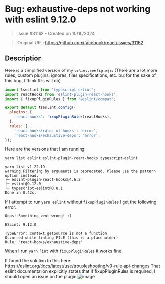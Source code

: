 # Bug: exhaustive-deps not working with eslint 9.12.0

> Issue #31162 - Created on 10/10/2024

> Original URL: https://github.com/facebook/react/issues/31162

## Description

Here is a simplified version of my `eslint.config.mjs`: 
(There are a lot more rules, custom plugins, ignores, files specifications, etc. but for the sake of this bug, I think this will do)

```js
import tseslint from 'typescript-eslint';
import reactHooks from 'eslint-plugin-react-hooks';
import { fixupPluginRules } from '@eslint/compat';

export default tseslint.config({
  plugins: {
    'react-hooks': fixupPluginRules(reactHooks),
  },
  rules: {
    'react-hooks/rules-of-hooks': 'error',
    'react-hooks/exhaustive-deps': 'error',
});
```

Here are the versions that I am running:

```
yarn list eslint eslint-plugin-react-hooks typescript-eslint

yarn list v1.22.19
warning Filtering by arguments is deprecated. Please use the pattern option instead.
├─ eslint-plugin-react-hooks@4.6.2
├─ eslint@9.12.0
└─ typescript-eslint@8.8.1
Done in 0.42s.
```

If I attempt to run `yarn eslint` without `fixupPluginRules` I get the following error:

```
Oops! Something went wrong! :(

ESLint: 9.12.0

TypeError: context.getSource is not a function
Occurred while linting FILE (this is a placeholder)
Rule: "react-hooks/exhaustive-deps"
```

When I run `yarn lint` with `fixupPluginRules` it works fine.

If found the solution to this here: https://eslint.org/docs/latest/use/troubleshooting/v9-rule-api-changes
That eslint documentation explicitly states that if fixupPluginRules is required, I should open an issue on the plugin
![image](https://github.com/user-attachments/assets/43581bb8-1a4e-4e5a-80e8-1b6a87d87950)



